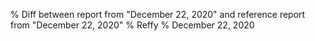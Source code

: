 % Diff between report from "December 22, 2020" and reference report from "December 22, 2020"
% Reffy
% December 22, 2020

